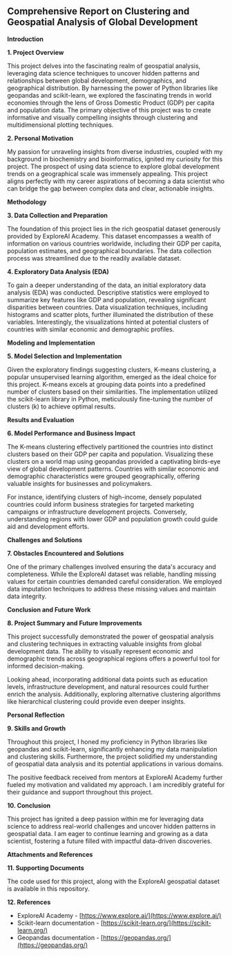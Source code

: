 ## Comprehensive Report on Clustering and Geospatial Analysis of Global Development

**Introduction**

**1. Project Overview**

This project delves into the fascinating realm of geospatial analysis, leveraging data science techniques to uncover hidden patterns and relationships between global development, demographics, and geographical distribution. By harnessing the power of Python libraries like geopandas and scikit-learn, we explored the fascinating trends in world economies through the lens of Gross Domestic Product (GDP) per capita and population data. The primary objective of this project was to create informative and visually compelling insights through clustering and multidimensional plotting techniques.

**2. Personal Motivation**

My passion for unraveling insights from diverse industries, coupled with my background in biochemistry and bioinformatics, ignited my curiosity for this project. The prospect of using data science to explore global development trends on a geographical scale was immensely appealing. This project aligns perfectly with my career aspirations of becoming a data scientist who can bridge the gap between complex data and clear, actionable insights.

**Methodology**

**3. Data Collection and Preparation**

The foundation of this project lies in the rich geospatial dataset generously provided by ExploreAI Academy. This dataset encompasses a wealth of information on various countries worldwide, including their GDP per capita, population estimates, and geographical boundaries. The data collection process was streamlined due to the readily available dataset.

**4. Exploratory Data Analysis (EDA)**

To gain a deeper understanding of the data, an initial exploratory data analysis (EDA) was conducted. Descriptive statistics were employed to summarize key features like GDP and population, revealing significant disparities between countries. Data visualization techniques, including histograms and scatter plots, further illuminated the distribution of these variables. Interestingly, the visualizations hinted at potential clusters of countries with similar economic and demographic profiles.

**Modeling and Implementation**

**5. Model Selection and Implementation**

Given the exploratory findings suggesting clusters, K-means clustering, a popular unsupervised learning algorithm, emerged as the ideal choice for this project. K-means excels at grouping data points into a predefined number of clusters based on their similarities. The implementation utilized the scikit-learn library in Python, meticulously fine-tuning the number of clusters (k) to achieve optimal results.

**Results and Evaluation**

**6. Model Performance and Business Impact**

The K-means clustering effectively partitioned the countries into distinct clusters based on their GDP per capita and population. Visualizing these clusters on a world map using geopandas provided a captivating birds-eye view of global development patterns. Countries with similar economic and demographic characteristics were grouped geographically, offering valuable insights for businesses and policymakers.

For instance, identifying clusters of high-income, densely populated countries could inform business strategies for targeted marketing campaigns or infrastructure development projects. Conversely, understanding regions with lower GDP and population growth could guide aid and development efforts.

**Challenges and Solutions**

**7. Obstacles Encountered and Solutions**

One of the primary challenges involved ensuring the data's accuracy and completeness. While the ExploreAI dataset was reliable, handling missing values for certain countries demanded careful consideration. We employed data imputation techniques to address these missing values and maintain data integrity.

**Conclusion and Future Work**

**8. Project Summary and Future Improvements**

This project successfully demonstrated the power of geospatial analysis and clustering techniques in extracting valuable insights from global development data. The ability to visually represent economic and demographic trends across geographical regions offers a powerful tool for informed decision-making.

Looking ahead, incorporating additional data points such as education levels, infrastructure development, and natural resources could further enrich the analysis. Additionally, exploring alternative clustering algorithms like hierarchical clustering could provide even deeper insights.

**Personal Reflection**

**9. Skills and Growth**

Throughout this project, I honed my proficiency in Python libraries like geopandas and scikit-learn, significantly enhancing my data manipulation and clustering skills. Furthermore, the project solidified my understanding of geospatial data analysis and its potential applications in various domains.

The positive feedback received from mentors at ExploreAI Academy further fueled my motivation and validated my approach. I am incredibly grateful for their guidance and support throughout this project.

**10. Conclusion**

This project has ignited a deep passion within me for leveraging data science to address real-world challenges and uncover hidden patterns in geospatial data.  I am eager to continue learning and growing as a data scientist, fostering a future filled with impactful data-driven discoveries.

**Attachments and References**

**11. Supporting Documents**

The code used for this project, along with the ExploreAI geospatial dataset is available in this repository.

**12. References**

* ExploreAI Academy - [https://www.explore.ai/](https://www.explore.ai/)
* Scikit-learn documentation - [https://scikit-learn.org/](https://scikit-learn.org/)
* Geopandas documentation - [https://geopandas.org/](https://geopandas.org/)
